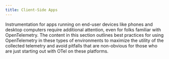 ```yaml
---
title: Client-Side Apps
---
```


Instrumentation for apps running on end-user devices like phones and desktop
computers require additional attention, even for folks familiar with
OpenTelemetry. The content in this section outlines best practices for using
OpenTelemetry in these types of environments to maximize the utility of the
collected telemetry and avoid pitfalls that are non-obvious for those who are
just starting out with OTel on these platforms.
